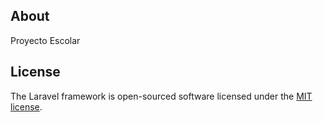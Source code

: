 ## About

Proyecto Escolar

## License

The Laravel framework is open-sourced software licensed under the [MIT license](https://opensource.org/licenses/MIT).
